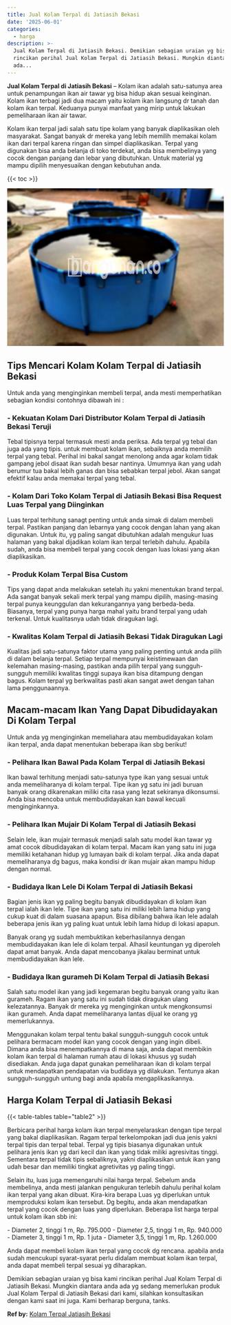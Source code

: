 ```yaml
---
title: Jual Kolam Terpal di Jatiasih Bekasi
date: '2025-06-01'
categories:
  - harga
description: >-
  Jual Kolam Terpal di Jatiasih Bekasi. Demikian sebagian uraian yg bisa kami
  rincikan perihal Jual Kolam Terpal di Jatiasih Bekasi. Mungkin diantara anda
  ada...
---
```


**Jual Kolam Terpal di Jatiasih Bekasi** – Kolam ikan adalah satu-satunya area untuk penampungan ikan air tawar yg bisa hidup akan sesuai keinginan. Kolam ikan terbagi jadi dua macam yaitu kolam ikan langsung dr tanah dan kolam ikan terpal. Keduanya punyai manfaat yang mirip untuk lakukan pemeliharaan ikan air tawar.

Kolam ikan terpal jadi salah satu tipe kolam yang banyak diaplikasikan oleh masyarakat. Sangat banyak dr mereka yang lebih memilih memakai kolam ikan dari terpal karena ringan dan simpel diaplikasikan. Terpal yang digunakan bisa anda belanja di toko terdekat, anda bisa membelinya yang cocok dengan panjang dan lebar yang dibutuhkan. Untuk material yg mampu dipilih menyesuaikan dengan kebutuhan anda.

{{< toc >}}

![Jual Kolam Terpal di Jatiasih Bekasi](/images/jual-kolam-terpal-18.png)

## Tips Mencari Kolam Kolam Terpal di Jatiasih Bekasi

Untuk anda yang menginginkan membeli terpal, anda mesti memperhatikan sebagian kondisi contohnya dibawah ini :

### \- Kekuatan Kolam Dari Distributor Kolam Terpal di Jatiasih Bekasi Teruji

Tebal tipisnya terpal termasuk mesti anda periksa. Ada terpal yg tebal dan juga ada yang tipis. untuk membuat kolam ikan, sebaiknya anda memilih terpal yang tebal. Perihal ini bakal sangat menolong anda agar kolam tidak gampang jebol disaat ikan sudah besar nantinya. Umumnya ikan yang udah berumur tua bakal lebih ganas dan bisa sebabkan terpal jebol. Akan sangat efektif kalau anda memakai terpal yang tebal.

### \- Kolam Dari Toko Kolam Terpal di Jatiasih Bekasi Bisa Request Luas Terpal yang Diinginkan

Luas terpal terhitung sanagt penting untuk anda simak di dalam membeli terpal. Pastikan panjang dan lebarnya yang cocok dengan lahan yang akan digunakan. Untuk itu, yg paling sangat dibutuhkan adalah mengukur luas halaman yang bakal dijadikan kolam ikan terpal terlebih dahulu. Apabila sudah, anda bisa membeli terpal yang cocok dengan luas lokasi yang akan diaplikasikan.

### \- Produk Kolam Terpal Bisa Custom

Tips yang dapat anda melakukan setelah itu yakni menentukan brand terpal. Ada sangat banyak sekali merk terpal yang mampu dipilih, masing-masing terpal punya keunggulan dan kekurangannya yang berbeda-beda. Biasanya, terpal yang punya harga mahal yaitu brand terpal yang udah terkenal. Untuk kualitasnya udah tidak diragukan lagi.

### \- Kwalitas Kolam Terpal di Jatiasih Bekasi Tidak Diragukan Lagi

Kualitas jadi satu-satunya faktor utama yang paling penting untuk anda pilih di dalam belanja terpal. Setiap terpal mempunyai keistimewaan dan kelemahan masing-masing, pastikan anda pilih terpal yang sungguh-sungguh memiliki kwalitas tinggi supaya ikan bisa ditampung dengan bagus. Kolam terpal yg berkwalitas pasti akan sangat awet dengan tahan lama penggunaannya.

## Macam-macam Ikan Yang Dapat Dibudidayakan Di Kolam Terpal

Untuk anda yg menginginkan memeliahara atau membudidayakan kolam ikan terpal, anda dapat menentukan beberapa ikan sbg berikut!

### \- Pelihara Ikan Bawal Pada Kolam Terpal di Jatiasih Bekasi

Ikan bawal terhitung menjadi satu-satunya type ikan yang sesuai untuk anda memeliharanya di kolam terpal. Tipe ikan yg satu ini jadi buruan banyak orang dikarenakan miliki cita rasa yang lezat sekiranya dikonsumsi. Anda bisa mencoba untuk membudidayakan kan bawal kecuali menginginkannya.

### \- Pelihara Ikan Mujair Di Kolam Terpal di Jatiasih Bekasi

Selain lele, ikan mujair termasuk menjadi salah satu model ikan tawar yg amat cocok dibudidayakan di kolam terpal. Macam ikan yang satu ini juga memiliki ketahanan hidup yg lumayan baik di kolam terpal. Jika anda dapat memeliharanya dg bagus, maka kondisi dr ikan mujair akan mampu hidup dengan normal.

### \- Budidaya Ikan Lele Di Kolam Terpal di Jatiasih Bekasi

Bagian jenis ikan yg paling begitu banyak dibudidayakan di kolam ikan terpal ialah ikan lele. Tipe ikan yang satu ini miliki lebih lama hidup yang cukup kuat di dalam suasana apapun. Bisa dibilang bahwa ikan lele adalah beberapa jenis ikan yg paling kuat untuk lebih lama hidup di lokasi apapun.

Banyak orang yg sudah membuktikan keberhasilannya dengan membudidayakan ikan lele di kolam terpal. Alhasil keuntungan yg diperoleh dapat amat banyak. Anda dapat mencobanya jikalau berminat untuk membudidayakan ikan lele.

### \- Budidaya Ikan gurameh Di Kolam Terpal di Jatiasih Bekasi

Salah satu model ikan yang jadi kegemaran begitu banyak orang yaitu ikan gurameh. Ragam ikan yang satu ini sudah tidak diragukan ulang kelezatannya. Banyak dr mereka yg menginginkan untuk mengkonsumsi ikan gurameh. Anda dapat memeliharanya lantas dijual ke orang yg memerlukannya.

Menggunakan kolam terpal tentu bakal sungguh-sungguh cocok untuk pelihara bermacam model ikan yang cocok dengan yang ingin dibeli. Dimana anda bisa menempatkannya di mana saja, anda dapat membikin kolam ikan terpal di halaman rumah atau di lokasi khusus yg sudah disediakan. Anda juga dapat gunakan pemeliharaan ikan di kolam terpal untuk mendapatkan pendapatan via budidaya yg dilakukan. Tentunya akan sungguh-sungguh untung bagi anda apabila mengaplikasikannya.

## Harga Kolam Terpal di Jatiasih Bekasi

{{< table-tables table="table2" >}}

Berbicara perihal harga kolam ikan terpal menyelaraskan dengan tipe terpal yang bakal diaplikasikan. Ragam terpal terkelompokan jadi dua jenis yakni terpal tipis dan terpal tebal. Terpal yg tipis biasanya digunakan untuk pelihara jenis ikan yg dari kecil dan ikan yang tidak miliki agresivitas tinggi. Sementara terpal tidak tipis sebaliknya, yakni diaplikasikan untuk ikan yang udah besar dan memiliki tingkat agretivitas yg paling tinggi.

Selain itu, luas juga memengaruhi nilai harga terpal. Sebelum anda membelinya, anda mesti jalankan pengukuran terlebih dahulu perihal kolam ikan terpal yang akan dibuat. Kira-kira berapa Luas yg diperlukan untuk memproduksi kolam ikan tersebut. Dg begitu, anda akan mendapatkan terpal yang cocok dengan luas yang diperlukan. Beberapa list harga terpal untuk kolam ikan sbb ini:

\- Diameter 2, tinggi 1 m, Rp. 795.000 - Diameter 2,5, tinggi 1 m, Rp. 940.000 - Diameter 3, tinggi 1 m, Rp. 1 juta - Diameter 3,5, tinggi 1 m, Rp. 1.260.000

Anda dapat membeli kolam ikan terpal yang cocok dg rencana. apabila anda sudah mencukupi syarat-syarat perlu didalam membuat kolam ikan terpal, anda dapat membeli terpal sesuai yg diharapkan.

Demikian sebagian uraian yg bisa kami rincikan perihal Jual Kolam Terpal di Jatiasih Bekasi. Mungkin diantara anda ada yg sedang memerlukan produk Jual Kolam Terpal di Jatiasih Bekasi dari kami, silahkan konsultasikan dengan kami saat ini juga. Kami berharap berguna, tanks.

**Ref by:** [Kolam Terpal Jatiasih Bekasi](https://id.wikipedia.org/wiki/Kolam)
